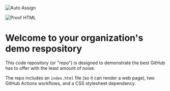 ![Auto Assign](https://github.com/Daycare-Management/demo-repository/actions/workflows/auto-assign.yml/badge.svg)

![Proof HTML](https://github.com/Daycare-Management/demo-repository/actions/workflows/proof-html.yml/badge.svg)

# Welcome to your organization's demo respository
This code repository (or "repo") is designed to demonstrate the best GitHub has to offer with the least amount of noise.

The repo includes an `index.html` file (so it can render a web page), two GitHub Actions workflows, and a CSS stylesheet dependency.
